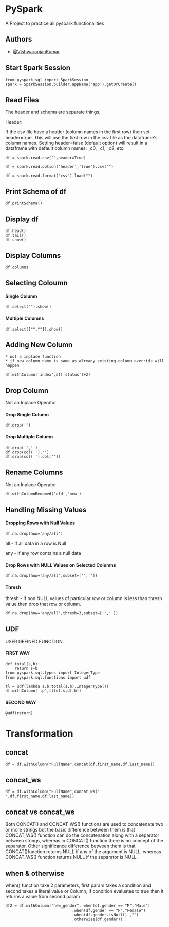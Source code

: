 # PySpark

A Project to practice all pyspark functionalities

## Authors

- [@VishwaranjanKumar](https://github.com/vishwa3908)

## Start Spark Session

    from pyspark.sql import SparkSession
    spark = SparkSession.builder.appName('app').getOrCreate()

## Read Files

The header and schema are separate things.

Header:

If the csv file have a header (column names in the first row) then set header=true. This will use the first row in the csv file as the dataframe's column names. Setting header=false (default option) will result in a dataframe with default column names: _c0, _c1, _c2, etc.

    df = spark.read.csv("",header=True)

    df = spark.read.option('header','true').csv("")

    df = spark.read.format("csv").load("")

## Print Schema of df

    df.printSchema()

## Display df

    df.head()
    df.tail()
    df.show()

## Display Columns

    df.columns

## Selecting Coloumn

#### Single Column

    df.select("").show()

#### Multiple Columns

    df.select(["",""]).show()

## Adding New Column

    * not a inplace function
    * if new column name is same as already existing column override will happen

    df.withColumn('index',df['status']+2)

## Drop Column

Not an Inplace Operator

#### Drop Single Column

    df.drop('')

#### Drop Multiple Column

    df.drop('','')
    df.drop(col(''),'')
    df.drop(col(''),col(''))

## Rename Columns

Not an Inplace Operator

    df.withColumnRenamed('old','new')

## Handling Missing Values

#### Dropping Rows with Null Values

    df.na.drop(how='any/all')

all - if all data in a row is Null

any - if any row contains a null data

#### Drop Rows with NULL Values on Selected Columns

    df.na.drop(how='any/all',subset=['',''])

#### Thresh

thresh - If non NULL values of particular row or column is less than thresh value then drop that row or column.

    df.na.drop(how='any/all',thresh=3,subset=['',''])

## UDF

USER DEFINED FUNCTION

#### FIRST WAY

    def total(s,b):
        return s+b
    from pyspark.sql.types import IntegerType
    from pyspark.sql.functions import udf

    tl = udf(lambda s,b:total(s,b),IntegerType())
    df.withColumn('tp',tl(df.s,df.b))

#### SECOND WAY

    @udf(return)

# Transformation

## concat

    df = df.withColumn("FullName",concat(df.first_name,df.last_name))

## concat_ws

    df = df.withColumn("FullName",concat_ws(" ",df.first_name,df.last_name))

## concat vs concat_ws

Both CONCAT() and CONCAT_WS() functions are used to concatenate two or more strings but the basic difference between them is that CONCAT_WS() function can do the concatenation along with a separator between strings, whereas in CONCAT() function there is no concept of the separator. Other significance difference between them is that CONCAT()function returns NULL if any of the argument is NULL, whereas CONCAT_WS() function returns NULL if the separator is NULL.

## when & otherwise

when() function take 2 parameters, first param takes a condition and second takes a literal value or Column, if condition evaluates to true then it returns a value from second param

    df2 = df.withColumn("new_gender", when(df.gender == "M","Male")
                                 .when(df.gender == "F","Female")
                                 .when(df.gender.isNull() ,"")
                                 .otherwise(df.gender))
